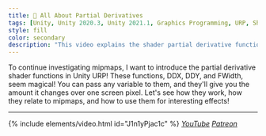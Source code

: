 ```yaml
---
title: 🎢 All About Partial Derivatives
tags: [Unity, Unity 2020.3, Unity 2021.1, Graphics Programming, URP, Shader Graph, HLSL, Shader, Basics, Math, Video]
style: fill
color: secondary 
description: "This video explains the shader partial derivative functions: ddx, ddy, and fwidth."
---
```


To continue investigating mipmaps, I want to introduce the partial derivative shader functions in Unity URP! These functions, DDX, DDY, and FWidth, seem magical! You can pass any variable to them, and they'll give you the amount it changes over one screen pixel. Let's see how they work, how they relate to mipmaps, and how to use them for interesting effects!

***

{% include elements/video.html id="J1n1yPjac1c" %}
*[YouTube](https://youtu.be/J1n1yPjac1c) [Patreon](https://www.patreon.com/posts/files-partial-51270037)* 